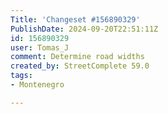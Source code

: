 ```yaml
---
Title: 'Changeset #156890329'
PublishDate: 2024-09-20T22:51:11Z
id: 156890329
user: Tomas_J
comment: Determine road widths
created_by: StreetComplete 59.0
tags:
- Montenegro

---
```

